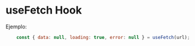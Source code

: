 # useFetch Hook

Ejemplo:
```javascript
    const { data: null, loading: true, error: null } = useFetch(url);
```